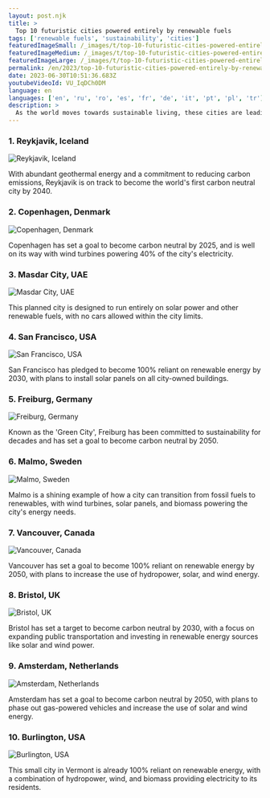 ```yaml
---
layout: post.njk
title: >
  Top 10 futuristic cities powered entirely by renewable fuels
tags: ['renewable fuels', 'sustainability', 'cities']
featuredImageSmall: /_images/t/top-10-futuristic-cities-powered-entirely-by-renewable-fuels-cover-en-small.webp
featuredImageMedium: /_images/t/top-10-futuristic-cities-powered-entirely-by-renewable-fuels-cover-en-medium.webp
featuredImageLarge: /_images/t/top-10-futuristic-cities-powered-entirely-by-renewable-fuels-cover-en-large.webp
permalink: /en/2023/top-10-futuristic-cities-powered-entirely-by-renewable-fuels.html
date: 2023-06-30T10:51:36.683Z
youtubeVideoId: VU_IqDCh0DM
language: en
languages: ['en', 'ru', 'ro', 'es', 'fr', 'de', 'it', 'pt', 'pl', 'tr']
description: >
  As the world moves towards sustainable living, these cities are leading the way by relying solely on renewable fuels to power their infrastructure and transportation.
---
```


### 1. Reykjavik, Iceland

![Reykjavik, Iceland](/_images/0/0c06bf6918358ae1286dcef0c1b94bd2-medium.webp)

With abundant geothermal energy and a commitment to reducing carbon emissions, Reykjavik is on track to become the world's first carbon neutral city by 2040.

### 2. Copenhagen, Denmark

![Copenhagen, Denmark](/_images/d/db48219163e3667ac59aaac26ec5768b-medium.webp)

Copenhagen has set a goal to become carbon neutral by 2025, and is well on its way with wind turbines powering 40% of the city's electricity.

### 3. Masdar City, UAE

![Masdar City, UAE](/_images/7/753f24501052959cb737da9b771710a7-medium.webp)

This planned city is designed to run entirely on solar power and other renewable fuels, with no cars allowed within the city limits.

### 4. San Francisco, USA

![San Francisco, USA](/_images/3/3599da1faa9d08c9b28115d0f73a15fd-medium.webp)

San Francisco has pledged to become 100% reliant on renewable energy by 2030, with plans to install solar panels on all city-owned buildings.

### 5. Freiburg, Germany

![Freiburg, Germany](/_images/c/ca9880ca82fe0ded59f79120645196ee-medium.webp)

Known as the 'Green City', Freiburg has been committed to sustainability for decades and has set a goal to become carbon neutral by 2050.

### 6. Malmo, Sweden

![Malmo, Sweden](/_images/a/af504c8398c254144288a4f82bc6e895-medium.webp)

Malmo is a shining example of how a city can transition from fossil fuels to renewables, with wind turbines, solar panels, and biomass powering the city's energy needs.

### 7. Vancouver, Canada

![Vancouver, Canada](/_images/2/2eaf2843f24e8cb5a61b4af410fbe0c0-medium.webp)

Vancouver has set a goal to become 100% reliant on renewable energy by 2050, with plans to increase the use of hydropower, solar, and wind energy.

### 8. Bristol, UK

![Bristol, UK](/_images/f/f6428570df89d8895196e5aee3455beb-medium.webp)

Bristol has set a target to become carbon neutral by 2030, with a focus on expanding public transportation and investing in renewable energy sources like solar and wind power.

### 9. Amsterdam, Netherlands

![Amsterdam, Netherlands](/_images/4/4ef1dbf0bffd278178e23d9b592f5e07-medium.webp)

Amsterdam has set a goal to become carbon neutral by 2050, with plans to phase out gas-powered vehicles and increase the use of solar and wind energy.

### 10. Burlington, USA

![Burlington, USA](/_images/e/e1ac7940aeb8fcfb80b961b1028e5af9-medium.webp)

This small city in Vermont is already 100% reliant on renewable energy, with a combination of hydropower, wind, and biomass providing electricity to its residents.


